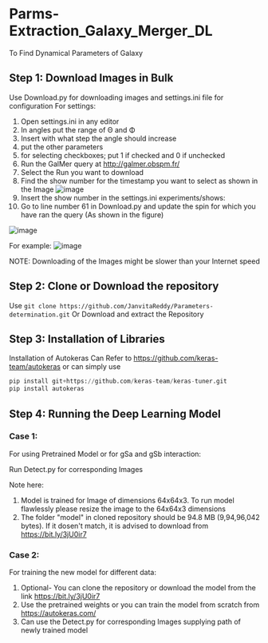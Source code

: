 
# Parms-Extraction_Galaxy_Merger_DL

To Find Dynamical Parameters of Galaxy 

## Step 1: Download Images in Bulk

Use Download.py for downloading images and settings.ini file for configuration 
For settings:
1. Open settings.ini in any editor
2. In angles put the range of &Theta; and &Phi;
3. Insert with what step the angle should increase
4. put the other parameters 
5. for selecting checkboxes; put 1 if checked and 0 if unchecked
6. Run the GalMer query at http://galmer.obspm.fr/
7. Select the Run you want to download
8. Find the show number for the timestamp you want to select as shown in the Image 
![image](https://user-images.githubusercontent.com/67388655/129602029-c49a6962-336b-4e66-a930-68f4afae4cda.png)
9. Insert the show number in the settings.ini experiments/shows:
10. Go to line number 61 in Download.py and update the spin for which you have ran the query (As shown in the figure)

![image](https://user-images.githubusercontent.com/67388655/129600188-e09f1165-c7cf-4172-998f-e821561f7023.png)

For example:
![image](https://user-images.githubusercontent.com/67388655/129599891-eef34816-4b46-4077-93b2-c97914388f1c.png)

NOTE: Downloading of the Images might be slower than your Internet speed

## Step 2: Clone or Download the repository
Use 
```git clone https://github.com/JanvitaReddy/Parameters-determination.git```
Or Download and extract the Repository


## Step 3: Installation of Libraries 
Installation of Autokeras
Can Refer to https://github.com/keras-team/autokeras
or can simply use 
```python
pip install git+https://github.com/keras-team/keras-tuner.git
pip install autokeras
```

## Step 4: Running the Deep Learning Model
### Case 1: 
For using Pretrained Model or for gSa and gSb interaction: 

Run Detect.py for corresponding Images 

Note here:
1. Model is trained for Image of dimensions 64x64x3. To run model flawlessly please resize the image to the 64x64x3 dimensions
2. The folder "model" in cloned repository should be 94.8 MB (9,94,96,042 bytes). If it dosen't match, it is advised to download from https://bit.ly/3jU0ir7

### Case 2:
For training the new model for different data:
1. Optional- You can clone the repository or download the model from the link https://bit.ly/3jU0ir7
2. Use the pretrained weights or you can train the model from scratch from https://autokeras.com/
3. Can use the Detect.py for corresponding Images supplying path of newly trained model




